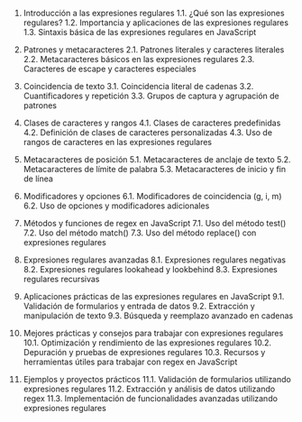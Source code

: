 1. Introducción a las expresiones regulares
   1.1. ¿Qué son las expresiones regulares?
   1.2. Importancia y aplicaciones de las expresiones regulares
   1.3. Sintaxis básica de las expresiones regulares en JavaScript

2. Patrones y metacaracteres
   2.1. Patrones literales y caracteres literales
   2.2. Metacaracteres básicos en las expresiones regulares
   2.3. Caracteres de escape y caracteres especiales

3. Coincidencia de texto
   3.1. Coincidencia literal de cadenas
   3.2. Cuantificadores y repetición
   3.3. Grupos de captura y agrupación de patrones

4. Clases de caracteres y rangos
   4.1. Clases de caracteres predefinidas
   4.2. Definición de clases de caracteres personalizadas
   4.3. Uso de rangos de caracteres en las expresiones regulares

5. Metacaracteres de posición
   5.1. Metacaracteres de anclaje de texto
   5.2. Metacaracteres de límite de palabra
   5.3. Metacaracteres de inicio y fin de línea

6. Modificadores y opciones
   6.1. Modificadores de coincidencia (g, i, m)
   6.2. Uso de opciones y modificadores adicionales

7. Métodos y funciones de regex en JavaScript
   7.1. Uso del método test()
   7.2. Uso del método match()
   7.3. Uso del método replace() con expresiones regulares

8. Expresiones regulares avanzadas
   8.1. Expresiones regulares negativas
   8.2. Expresiones regulares lookahead y lookbehind
   8.3. Expresiones regulares recursivas

9. Aplicaciones prácticas de las expresiones regulares en JavaScript
   9.1. Validación de formularios y entrada de datos
   9.2. Extracción y manipulación de texto
   9.3. Búsqueda y reemplazo avanzado en cadenas

10. Mejores prácticas y consejos para trabajar con expresiones regulares
    10.1. Optimización y rendimiento de las expresiones regulares
    10.2. Depuración y pruebas de expresiones regulares
    10.3. Recursos y herramientas útiles para trabajar con regex en JavaScript

11. Ejemplos y proyectos prácticos
    11.1. Validación de formularios utilizando expresiones regulares
    11.2. Extracción y análisis de datos utilizando regex
    11.3. Implementación de funcionalidades avanzadas utilizando expresiones regulares